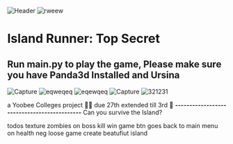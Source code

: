 ![Header](https://user-images.githubusercontent.com/62681404/174518800-1ac86947-de0a-4bc2-b7f4-4cd052a4ef4d.png)
![rweew](https://user-images.githubusercontent.com/62681404/172735634-52a0c4e8-8588-4a32-ae56-2bf00570c81d.png)

# Island Runner: Top Secret
## Run main.py to play the game, Please make sure you have Panda3d Installed and Ursina
![Capture](https://user-images.githubusercontent.com/62681404/171524079-7757e54e-b56e-453d-8260-9be6d005e4f4.JPG)
![eqweqeq](https://user-images.githubusercontent.com/62681404/171524082-efe4a237-4444-4e3a-a9cb-486c35fb702a.JPG)
![eqewqeq](https://user-images.githubusercontent.com/62681404/171524084-1593733a-79f2-4c13-9b6a-f7f727935b70.JPG)
![Capture](https://user-images.githubusercontent.com/62681404/174518738-93a7d09a-2952-4732-8089-de9de37aa74e.JPG)
![321231](https://user-images.githubusercontent.com/62681404/174518742-86345c0c-b358-4344-95de-5145d1959702.JPG)


a Yoobee Colleges project 🐱‍🐉 due 27th extended till 3rd 🎁
**--------------------------------------------**
Can you survive the Island?

todos texture zombies
on boss kill win game btn goes back to main menu
on health neg loose game
create beatufiut island 




